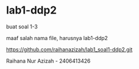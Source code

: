 # lab1-ddp2

buat soal 1-3

maaf salah nama file, harusnya lab1-ddp2

https://github.com/raihanazizah/lab1_soal1-ddp2.git

Raihana Nur Azizah - 2406413426
